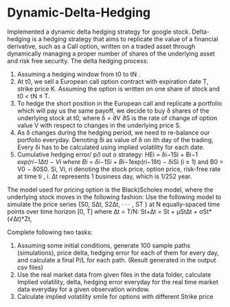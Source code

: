 # Dynamic-Delta-Hedging
Implemented a dynamic delta hedging strategy for google stock.
Delta-hedging is a hedging strategy that aims to replicate the value of a financial derivative, such as a
Call option, written on a traded asset through dynamically managing a proper number of shares of
the underlying asset and risk free security.
The delta hedging process:
1. Assuming a hedging window from t0 to tN . 
2. At t0, we sell a European call option contract with expiration date T, strike price K. Assuming the option is written on one share of stock and t0 < tN ≤ T.
3. To hedge the short position in the European call and replicate a portfolio which will pay us the same payoff, we decide to buy δ shares of the underlying stock
at t0, where δ =
∂V
∂S is the rate of change of option value V with respect to changes in the underlying
price S.
4. As δ changes during the hedging period, we need to re-balance our portfolio everyday. Denoting δi as value of δ on ith day of the trading,
Every δi has to be calculated using implied volatility for each date.
5. Cumulative hedging error/ p/l out o strategy:
HEi = δi−1Si + Bi−1 *exp(ri−1∆t) − Vi
where Bi = δi−1Si + Bi−1*exp(ri−1δt) − δiSi (i ≥ 1) and B0 = V0 − δ0S0. 
Si, Vi, ri denoting the stock price, option price, risk-free rate at time ti
, i. ∆t represents 1 business day, which is 1/252 year.

The model used for pricing option is the Black)Scholes model, where the underlying stock moves in the following fashion:
Use the following model to simulate the price series {S0, S∆t, S2∆t, · · · , ST } at N equally-spaced
time points over time horizon [0, T] where ∆t = T/N:
St+∆t = St + µSt∆t + σSt*(√∆t)*Zt,

Complete following two tasks:
1) Assuming some initial conditions, generate 100 sample paths (simulations), price delta, hedging error for each of them for every day, and calculate a final P/L for each path. (Result generated in the output csv files)
2) Use the real market data from given files in the data folder,  calculate Implied volatility, delta, hedging error everyday for the real time market data everyday for a given observation window.
3) Calculate implied volatility smile for options with different Strike price
